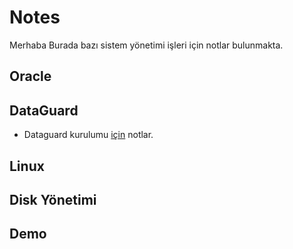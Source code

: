 # Notes

Merhaba
Burada bazı sistem yönetimi işleri için notlar bulunmakta. 


## Oracle

## DataGuard

- Dataguard kurulumu [için] notlar.


## Linux


## Disk Yönetimi


## Demo



[için]: <https://github.com/snnttldb13/Notes/blob/main/dg_kur.md>


